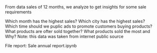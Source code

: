From data sales of 12 months, we analyze to get insights for some sale requirements

Which month has the highest sales?
Which city has the highest sales?
Which time should we puplic ads to promote customers buying products?
What products are ofter sold together?
What products sold the most and Why?
Note: this data was taken from internet public source

File report: Sale annual report.ipynb
